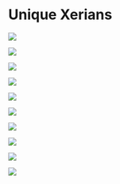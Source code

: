 # Unique Xerians

![](../.gitbook/assets/01Xaqua.jpg)

![](../.gitbook/assets/02Xion.jpg)

![](../.gitbook/assets/03Xopaz.jpg)

![](../.gitbook/assets/04Xyani.jpg)

![](../.gitbook/assets/05Xapphi.jpg)

![](../.gitbook/assets/06Xemerald.jpg)

![](../.gitbook/assets/07Xoma.jpg)

![](../.gitbook/assets/08Xalesa.jpg)

![](../.gitbook/assets/09Xambe.jpg)

![](../.gitbook/assets/10Xavax.jpg)
